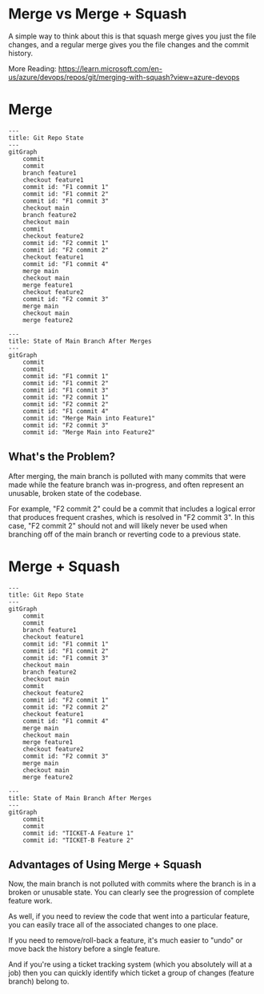 
# Merge vs Merge + Squash

A simple way to think about this is that squash merge gives you just the file changes, and a regular merge gives you the file changes and the commit history.

More Reading: https://learn.microsoft.com/en-us/azure/devops/repos/git/merging-with-squash?view=azure-devops

# Merge

```mermaid
---
title: Git Repo State
---
gitGraph
    commit
    commit
    branch feature1
    checkout feature1
    commit id: "F1 commit 1"
    commit id: "F1 commit 2"
    commit id: "F1 commit 3"
    checkout main
    branch feature2
    checkout main
    commit
    checkout feature2
    commit id: "F2 commit 1"
    commit id: "F2 commit 2"
    checkout feature1
    commit id: "F1 commit 4"
    merge main
    checkout main
    merge feature1
    checkout feature2
    commit id: "F2 commit 3"
    merge main
    checkout main
    merge feature2
```

```mermaid
---
title: State of Main Branch After Merges
---
gitGraph
    commit
    commit
    commit id: "F1 commit 1"
    commit id: "F1 commit 2"
    commit id: "F1 commit 3"
    commit id: "F2 commit 1"
    commit id: "F2 commit 2"
    commit id: "F1 commit 4"
    commit id: "Merge Main into Feature1"
    commit id: "F2 commit 3"
    commit id: "Merge Main into Feature2"
```

## What's the Problem?

After merging, the main branch is polluted with many commits that were made while the feature branch was in-progress, and often represent an unusable, broken state of the codebase.

For example, "F2 commit 2" could be a commit that includes a logical error that produces frequent crashes, which is resolved in "F2 commit 3". In this case, "F2 commit 2" should not and will likely never be used when branching off of the main branch or reverting code to a previous state.

# Merge + Squash

```mermaid
---
title: Git Repo State
---
gitGraph
    commit
    commit
    branch feature1
    checkout feature1
    commit id: "F1 commit 1"
    commit id: "F1 commit 2"
    commit id: "F1 commit 3"
    checkout main
    branch feature2
    checkout main
    commit
    checkout feature2
    commit id: "F2 commit 1"
    commit id: "F2 commit 2"
    checkout feature1
    commit id: "F1 commit 4"
    merge main
    checkout main
    merge feature1
    checkout feature2
    commit id: "F2 commit 3"
    merge main
    checkout main
    merge feature2
```

```mermaid
---
title: State of Main Branch After Merges
---
gitGraph
    commit
    commit
    commit id: "TICKET-A Feature 1"
    commit id: "TICKET-B Feature 2"
```

## Advantages of Using Merge + Squash

Now, the main branch is not polluted with commits where the branch is in a broken or unusable state. You can clearly see the progression of complete feature work. 

As well, if you need to review the code that went into a particular feature, you can easily trace all of the associated changes to one place.

If you need to remove/roll-back a feature, it's much easier to "undo" or move back the history before a single feature.

And if you're using a ticket tracking system (which you absolutely will at a job) then you can quickly identify which ticket a group of changes (feature branch) belong to.